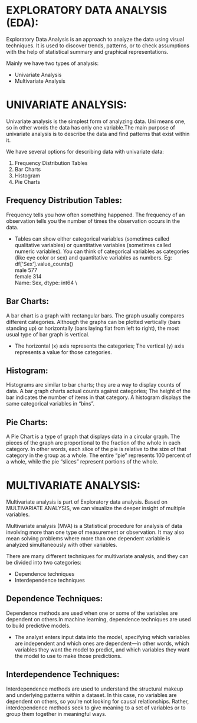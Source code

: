 # EXPLORATORY DATA ANALYSIS (EDA):

Exploratory Data Analysis is an approach to analyze the data using visual techniques. It is used to discover trends, patterns, or to check assumptions with the help of statistical summary and graphical representations.

Mainly we have two types of analysis: 
* Univariate Analysis
* Multivariate Analysis


# UNIVARIATE ANALYSIS:

Univariate analysis is the simplest form of analyzing data. Uni means one, so in other words the data has only one variable.The main purpose of univariate analysis is to describe the data and find patterns that exist within it.

We have several options for describing data with univariate data:
1. Frequency Distribution Tables
2. Bar Charts
3. Histogram
4. Pie Charts

## Frequency Distribution Tables:

Frequency tells you how often something happened. The frequency of an observation tells you the number of times the observation occurs in the data.
* Tables can show either categorical variables (sometimes called qualitative variables) or quantitative variables (sometimes called numeric variables). You can think of categorical variables as categories (like eye color or sex) and quantitative variables as numbers.
Eg: df['Sex'].value_counts() \
    male      577 \
    female    314 \
    Name: Sex, dtype: int64 \
    
## Bar Charts:

A bar chart is a graph with rectangular bars. The graph usually compares different categories. Although the graphs can be plotted vertically (bars standing up) or horizontally (bars laying flat from left to right), the most usual type of bar graph is vertical.
* The horizontal (x) axis represents the categories; The vertical (y) axis represents a value for those categories.

## Histogram:

Histograms are similar to bar charts; they are a way to display counts of data. A bar graph charts actual counts against categories; The height of the bar indicates the number of items in that category. A histogram displays the same categorical variables in “bins”.

## Pie Charts:

A Pie Chart is a type of graph that displays data in a circular graph. The pieces of the graph are proportional to the fraction of the whole in each category. In other words, each slice of the pie is relative to the size of that category in the group as a whole. The entire “pie” represents 100 percent of a whole, while the pie “slices” represent portions of the whole.


# MULTIVARIATE ANALYSIS:

Multivariate analysis is part of Exploratory data analysis. Based on MULTIVARIATE ANALYSIS, we can visualize the deeper insight of multiple variables.

Multivariate analysis (MVA) is a Statistical procedure for analysis of data involving more than one type of measurement or observation. It may also mean solving problems where more than one dependent variable is analyzed simultaneously with other variables.

There are many different techniques for multivariate analysis, and they can be divided into two categories:

* Dependence techniques 
* Interdependence techniques 

## Dependence Techniques:

Dependence methods are used when one or some of the variables are dependent on others.In machine learning, dependence techniques are used to build predictive models. 
* The analyst enters input data into the model, specifying which variables are independent and which ones are dependent—in other words, which variables they want the model to predict, and which variables they want the model to use to make those predictions.

## Interdependence Techniques:

Interdependence methods are used to understand the structural makeup and underlying patterns within a dataset. In this case, no variables are dependent on others, so you’re not looking for causal relationships. Rather, interdependence methods seek to give meaning to a set of variables or to group them together in meaningful ways.








         